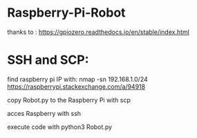 # Raspberry-Pi-Robot

thanks to : https://gpiozero.readthedocs.io/en/stable/index.html

# SSH and SCP:

find raspberry pi IP with: 
nmap -sn 192.168.1.0/24
https://raspberrypi.stackexchange.com/a/94918

copy Robot.py to the Raspberry Pi with scp

acces Raspberry with ssh

execute code with python3 Robot.py
